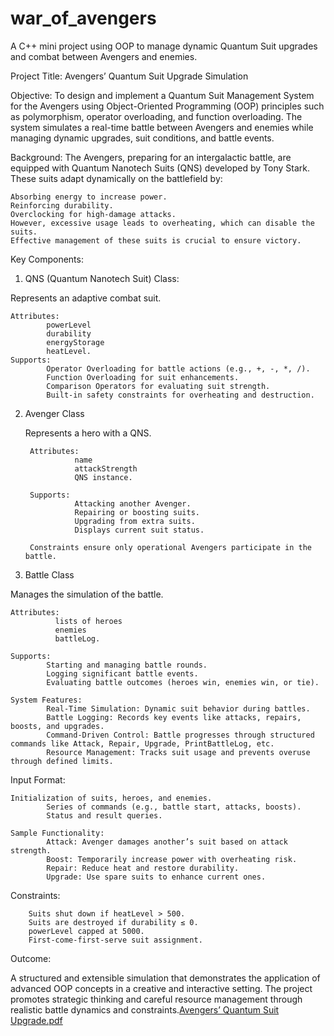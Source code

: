 # war_of_avengers
A C++ mini project using OOP to manage dynamic Quantum Suit upgrades and combat between Avengers and enemies.

Project Title: Avengers’ Quantum Suit Upgrade Simulation

Objective:
  To design and implement a Quantum Suit Management System for the Avengers using Object-Oriented Programming (OOP) principles such as polymorphism, operator overloading, and    function overloading. The system simulates a real-time battle between Avengers and enemies while managing dynamic upgrades, suit conditions, and battle events.

Background:
  The Avengers, preparing for an intergalactic battle, are equipped with Quantum Nanotech Suits (QNS) developed by Tony Stark. These suits adapt dynamically on the battlefield   by:
    
    Absorbing energy to increase power.
    Reinforcing durability.
    Overclocking for high-damage attacks.
    However, excessive usage leads to overheating, which can disable the suits.
    Effective management of these suits is crucial to ensure victory.

Key Components:
1. QNS (Quantum Nanotech Suit) Class:

Represents an adaptive combat suit.

    Attributes: 
            powerLevel
            durability
            energyStorage
            heatLevel.
    Supports:
            Operator Overloading for battle actions (e.g., +, -, *, /).
            Function Overloading for suit enhancements.
            Comparison Operators for evaluating suit strength.
            Built-in safety constraints for overheating and destruction.

2. Avenger Class

   Represents a hero with a QNS.
        
        Attributes: 
                  name
                  attackStrength
                  QNS instance.
        
        Supports:
                  Attacking another Avenger.
                  Repairing or boosting suits.
                  Upgrading from extra suits.
                  Displays current suit status.
        
        Constraints ensure only operational Avengers participate in the battle.

3. Battle Class

Manages the simulation of the battle.
    
    Attributes: 
              lists of heroes
              enemies
              battleLog.
              
    Supports:
            Starting and managing battle rounds.
            Logging significant battle events.
            Evaluating battle outcomes (heroes win, enemies win, or tie).
    
    System Features:
            Real-Time Simulation: Dynamic suit behavior during battles.
            Battle Logging: Records key events like attacks, repairs, boosts, and upgrades.
            Command-Driven Control: Battle progresses through structured commands like Attack, Repair, Upgrade, PrintBattleLog, etc.
            Resource Management: Tracks suit usage and prevents overuse through defined limits.

Input Format:
          
    Initialization of suits, heroes, and enemies.
            Series of commands (e.g., battle start, attacks, boosts).
            Status and result queries.
          
    Sample Functionality:
            Attack: Avenger damages another’s suit based on attack strength.
            Boost: Temporarily increase power with overheating risk.
            Repair: Reduce heat and restore durability.
            Upgrade: Use spare suits to enhance current ones.

Constraints:

        Suits shut down if heatLevel > 500.
        Suits are destroyed if durability ≤ 0.
        powerLevel capped at 5000.
        First-come-first-serve suit assignment.

Outcome:

A structured and extensible simulation that demonstrates the application of advanced OOP concepts in a creative and interactive setting. The project promotes strategic thinking and careful resource management through realistic battle dynamics and constraints.[Avengers’ Quantum Suit Upgrade.pdf](https://github.com/user-attachments/files/20349468/Avengers.Quantum.Suit.Upgrade.pdf)

